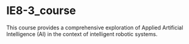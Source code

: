 # IE8-3_course
This course provides a comprehensive exploration of Applied Artificial Intelligence (AI) in the context of intelligent robotic systems.

